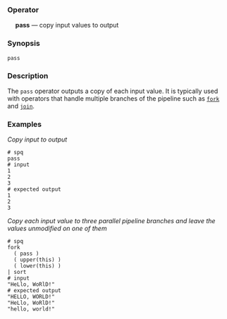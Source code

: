 ### Operator

&emsp; **pass** &mdash; copy input values to output

### Synopsis

```
pass
```
### Description

The `pass` operator outputs a copy of each input value. It is typically used
with operators that handle multiple branches of the pipeline such as
[`fork`](fork.md) and [`join`](join.md).

### Examples

_Copy input to output_
```mdtest-spq
# spq
pass
# input
1
2
3
# expected output
1
2
3
```

_Copy each input value to three parallel pipeline branches and leave the values unmodified on one of them_
```mdtest-spq
# spq
fork
  ( pass )
  ( upper(this) )
  ( lower(this) )
| sort
# input
"HeLlo, WoRlD!"
# expected output
"HELLO, WORLD!"
"HeLlo, WoRlD!"
"hello, world!"
```

